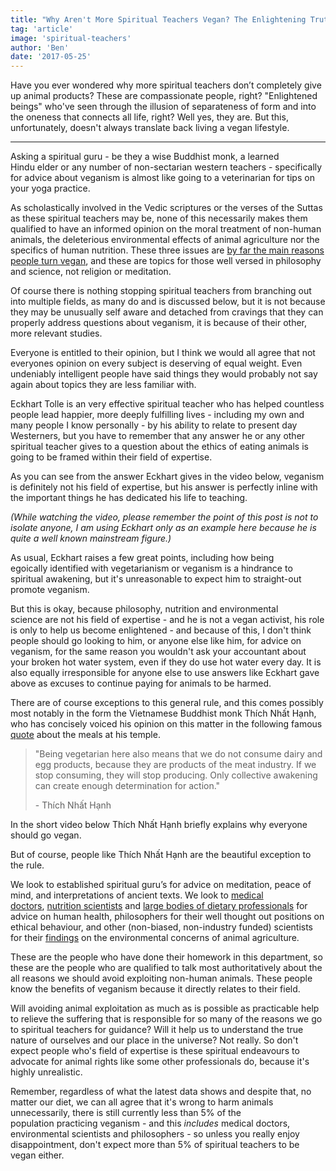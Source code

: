 ```yaml
---
title: "Why Aren't More Spiritual Teachers Vegan? The Enlightening Truth"
tag: 'article'
image: 'spiritual-teachers'
author: 'Ben'
date: '2017-05-25'
---
```


Have you ever wondered why more spiritual teachers don’t completely give up animal products? These are compassionate people, right? "Enlightened beings" who've seen through the illusion of separateness of form and into the oneness that connects all life, right? Well yes, they are. But this, unfortunately, doesn't always translate back living a vegan lifestyle.

---

Asking a spiritual guru - be they a wise Buddhist monk, a learned Hindu elder or any number of non-sectarian western teachers - specifically for advice about veganism is almost like going to a veterinarian for tips on your yoga practice.

As scholastically involved in the Vedic scriptures or the verses of the Suttas as these spiritual teachers may be, none of this necessarily makes them qualified to have an informed opinion on the moral treatment of non-human animals, the deleterious environmental effects of animal agriculture nor the specifics of human nutrition. These three issues are [by far the main reasons people turn vegan](/survey/2019), and these are topics for those well versed in philosophy and science, not religion or meditation.

Of course there is nothing stopping spiritual teachers from branching out into multiple fields, as many do and is discussed below, but it is not because they may be unusually self aware and detached from cravings that they can properly address questions about veganism, it is because of their other, more relevant studies.

Everyone is entitled to their opinion, but I think we would all agree that not everyones opinion on every subject is deserving of equal weight. Even undeniably intelligent people have said things they would probably not say again about topics they are less familiar with.

Eckhart Tolle is an very effective spiritual teacher who has helped countless people lead happier, more deeply fulfilling lives - including my own and many people I know personally - by his ability to relate to present day Westerners, but you have to remember that any answer he or any other spiritual teacher gives to a question about the ethics of eating animals is going to be framed within their field of expertise.

As you can see from the answer Eckhart gives in the video below, veganism is definitely not his field of expertise, but his answer is perfectly inline with the important things he has dedicated his life to teaching.

_(While watching the video, please remember the point of this post is not to isolate anyone, I am using Eckhart only as an example here because he is quite a well known mainstream figure.)_

<youtube id="kPoo_qZESpE"></youtube>

As usual, Eckhart raises a few great points, including how being egoically identified with vegetarianism or veganism is a hindrance to spiritual awakening, but it's unreasonable to expect him to straight-out promote veganism.

But this is okay, because philosophy, nutrition and environmental science are not his field of expertise - and he is not a vegan activist, his role is only to help us become enlightened - and because of this, I don't think people should go looking to him, or anyone else like him, for advice on veganism, for the same reason you wouldn't ask your accountant about your broken hot water system, even if they do use hot water every day. It is also equally irresponsible for anyone else to use answers like Eckhart gave above as excuses to continue paying for animals to be harmed.

There are of course exceptions to this general rule, and this comes possibly most notably in the form the Vietnamese Buddhist monk Thích Nhất Hạnh, who has concisely voiced his opinion on this matter in the following famous [quote](https://www.goodreads.com/quotes/523094-being-vegetarian-here-also-means-that-we-do-not-consume) about the meals at his temple.

> "Being vegetarian here also means that we do not consume dairy and egg products, because they are products of the meat industry. If we stop consuming, they will stop producing. Only collective awakening can create enough determination for action."
>
> \- Thích Nhất Hạnh

In the short video below Thích Nhất Hạnh briefly explains why everyone should go vegan.

<youtube id="GDMwYC9qZ-w"></youtube>

But of course, people like Thích Nhất Hạnh are the beautiful exception to the rule.

We look to established spiritual guru’s for advice on meditation, peace of mind, and interpretations of ancient texts. We look to [medical doctors](https://nutritionfacts.org/), [nutrition scientists](http://nutritionstudies.org/) and [large bodies of dietary professionals](/is-veganism-adequately-nutritious) for advice on human health, philosophers for their well thought out positions on ethical behaviour, and other (non-biased, non-industry funded) scientists for their [findings](https://journals.law.stanford.edu/stanford-environmental-law-journal-elj/blog/leading-cause-everything-one-industry-destroying-our-planet-and-our-ability-thrive-it) on the environmental concerns of animal agriculture.

These are the people who have done their homework in this department, so these are the people who are qualified to talk most authoritatively about the all reasons we should avoid exploiting non-human animals. These people know the benefits of veganism because it directly relates to their field.

Will avoiding animal exploitation as much as is possible as practicable help to relieve the suffering that is responsible for so many of the reasons we go to spiritual teachers for guidance? Will it help us to understand the true nature of ourselves and our place in the universe? Not really. So don't expect people who's field of expertise is these spiritual endeavours to advocate for animal rights like some other professionals do, because it's highly unrealistic.

Remember, regardless of what the latest data shows and despite that, no matter our diet, we can all agree that it's wrong to harm animals unnecessarily, there is still currently less than 5% of the population practicing veganism - and this _includes_ medical doctors, environmental scientists and philosophers - so unless you really enjoy disappointment, don't expect more than 5% of spiritual teachers to be vegan either.
